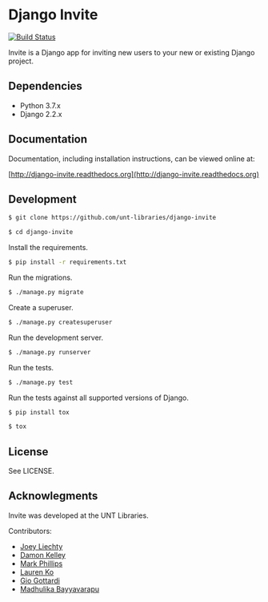 # Django Invite  

[![Build Status](https://travis-ci.org/unt-libraries/django-invite.svg?branch=master)](https://travis-ci.org/unt-libraries/django-invite)

Invite is a Django app for inviting new users to your new or existing Django project.

## Dependencies

* Python 3.7.x
* Django 2.2.x

## Documentation

Documentation, including installation instructions, can be viewed online at:

[http://django-invite.readthedocs.org](http://django-invite.readthedocs.org)

## Development

```sh
$ git clone https://github.com/unt-libraries/django-invite

$ cd django-invite
```

Install the requirements.
```sh
$ pip install -r requirements.txt
```

Run the migrations.
```sh
$ ./manage.py migrate
```

Create a superuser.
```sh
$ ./manage.py createsuperuser
```

Run the development server.
```sh
$ ./manage.py runserver
```

Run the tests.
```sh
$ ./manage.py test
```

Run the tests against all supported versions of Django.
```sh
$ pip install tox

$ tox
```

## License

See LICENSE.

## Acknowlegments

Invite was developed at the UNT Libraries.

Contributors:

- [Joey Liechty](http://github.com/yeahdef)
- [Damon Kelley](http://github.com/damonkelley)
- [Mark Phillips](http://github.com/vphill)
- [Lauren Ko](http://github.com/ldko)
- [Gio Gottardi](http://github.com/somexpert)
- [Madhulika Bayyavarapu](http://github.com/madhulika95b)

